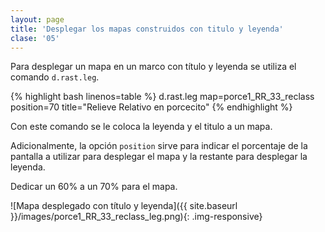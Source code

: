 ```yaml
---
layout: page
title: 'Desplegar los mapas construidos con titulo y leyenda'
clase: '05'
---
```


Para desplegar un mapa en un marco con título y leyenda se utiliza el comando `d.rast.leg`.

{% highlight bash linenos=table %}
d.rast.leg map=porce1_RR_33_reclass position=70 title="Relieve Relativo en porcecito"
{% endhighlight %}

Con este comando se le coloca la leyenda y el titulo a un mapa.

Adicionalmente, la opción `position` sirve para indicar el porcentaje de la pantalla a utilizar para desplegar el mapa y la restante para desplegar la leyenda.

Dedicar un 60% a un 70% para el mapa.

![Mapa desplegado con título y leyenda]({{ site.baseurl }}/images/porce1_RR_33_reclass_leg.png){: .img-responsive}
